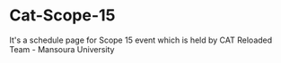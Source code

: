 # Cat-Scope-15

It's a schedule page for Scope 15 event which is held by CAT Reloaded Team - Mansoura University
